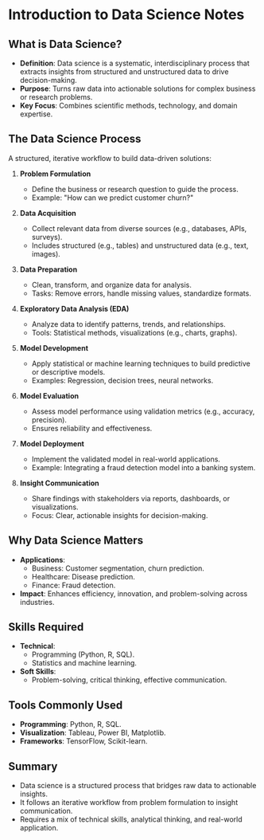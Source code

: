 # Introduction to Data Science Notes

## What is Data Science?
- **Definition**: Data science is a systematic, interdisciplinary process that extracts insights from structured and unstructured data to drive decision-making.
- **Purpose**: Turns raw data into actionable solutions for complex business or research problems.
- **Key Focus**: Combines scientific methods, technology, and domain expertise.

## The Data Science Process
A structured, iterative workflow to build data-driven solutions:

1. **Problem Formulation**
   - Define the business or research question to guide the process.
   - Example: "How can we predict customer churn?"

2. **Data Acquisition**
   - Collect relevant data from diverse sources (e.g., databases, APIs, surveys).
   - Includes structured (e.g., tables) and unstructured data (e.g., text, images).

3. **Data Preparation**
   - Clean, transform, and organize data for analysis.
   - Tasks: Remove errors, handle missing values, standardize formats.

4. **Exploratory Data Analysis (EDA)**
   - Analyze data to identify patterns, trends, and relationships.
   - Tools: Statistical methods, visualizations (e.g., charts, graphs).

5. **Model Development**
   - Apply statistical or machine learning techniques to build predictive or descriptive models.
   - Examples: Regression, decision trees, neural networks.

6. **Model Evaluation**
   - Assess model performance using validation metrics (e.g., accuracy, precision).
   - Ensures reliability and effectiveness.

7. **Model Deployment**
   - Implement the validated model in real-world applications.
   - Example: Integrating a fraud detection model into a banking system.

8. **Insight Communication**
   - Share findings with stakeholders via reports, dashboards, or visualizations.
   - Focus: Clear, actionable insights for decision-making.

## Why Data Science Matters
- **Applications**: 
  - Business: Customer segmentation, churn prediction.
  - Healthcare: Disease prediction.
  - Finance: Fraud detection.
- **Impact**: Enhances efficiency, innovation, and problem-solving across industries.

## Skills Required
- **Technical**: 
  - Programming (Python, R, SQL).
  - Statistics and machine learning.
- **Soft Skills**: 
  - Problem-solving, critical thinking, effective communication.

## Tools Commonly Used
- **Programming**: Python, R, SQL.
- **Visualization**: Tableau, Power BI, Matplotlib.
- **Frameworks**: TensorFlow, Scikit-learn.

## Summary
- Data science is a structured process that bridges raw data to actionable insights.
- It follows an iterative workflow from problem formulation to insight communication.
- Requires a mix of technical skills, analytical thinking, and real-world application.